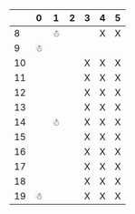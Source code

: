 |    | 0 | 1 | 2 | 3 | 4 | 5 |
|----|---|---|---|---|---|---|
| 8  |   | ☃ |   |   | X | X |
| 9  | ☃ |   |   |   |   |   |
| 10 |   |   |   | X | X | X |
| 11 |   |   |   | X | X | X |
| 12 |   |   |   | X | X | X |
| 13 |   |   |   | X | X | X |
| 14 |   | ☃ |   | X | X | X |
| 15 |   |   |   | X | X | X |
| 16 |   |   |   | X | X | X |
| 17 |   |   |   | X | X | X |
| 18 |   |   |   | X | X | X |
| 19 | ☃ |   |   | X | X | X |
